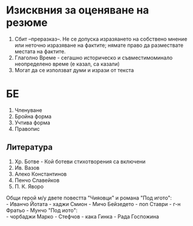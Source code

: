 Изисквния за оценяване на резюме
================================

1. Сбит –преразказ–. Не се допуска изразяането на собствено мнение или неточно изразяване на фактите; нямате право да размествате местата на фактите.
2. Глаголно Време - сегашно историческо и съвместимоминало неопределено време
(е казал, са казали)
3. Могат да се използват думи и изрази от текста

БЕ
==
1. Членуване
2. Бройна форма
3. Учтива форма
4. Правопис

Литература
----------
1. Хр. Ботве - Кой ботеви стихотворения са включени
2. Ив. Вазов
3. Алеко Константинов
4. Пенчо Славейков
5. П. К. Яворо

Общи герой м/у двете повестта "Чияовци" и романа "Под игото":  
	- Иванчо Йотата
	- хаджи Смион
	- Мичо Бейзедето
	- поп Ставри
	- г-н Фратьо
	- Мунчо
"Под иото":  
	- чорбаджи Марко
	- Стефчов
	- кака Гинка
	- Рада Госпожина

